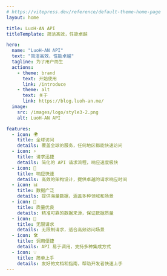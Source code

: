 ```yaml
---
# https://vitepress.dev/reference/default-theme-home-page
layout: home

title: LuoH-AN API
titleTemplate: 简洁高效，性能卓越

hero:
  name: "LuoH-AN API"
  text: "简洁高效，性能卓越"
  tagline: 为了用户而生
  actions:
    - theme: brand
      text: 开始使用
      link: /introduce
    - theme: alt
      text: 关于
      link: https://blog.luoh-an.me/
  image:
    src: /images/logo/style3-2.png
    alt: LuoH-AN API

features:
  - icon: 🌍
    title: 全球访问
    details: 覆盖全球的服务，任何地区都能快速访问
  - icon: ⚡
    title: 请求迅捷
    details: 简化的 API 请求流程，响应速度极快
  - icon: 🚀
    title: 响应快速
    details: 高效的架构设计，提供卓越的请求响应时间
  - icon: 📊
    title: 数据广泛
    details: 提供海量数据，涵盖多种领域和场景
  - icon: 🎯
    title: 质量优良
    details: 精准可靠的数据来源，保证数据质量
  - icon: 🔄
    title: 无限请求
    details: 无限制请求，适合高频访问场景
  - icon: 🛠️
    title: 调用便捷
    details: API 易于调用，支持多种集成方式
  - icon: 💡
    title: 简单上手
    details: 友好的文档和指南，帮助开发者快速上手
---
```


